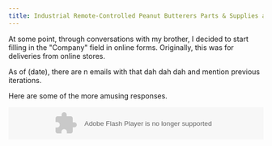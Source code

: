 ```yaml
---
title: Industrial Remote-Controlled Peanut Butterers Parts & Supplies and Bagels Company
---
```


At some point, through conversations with my brother, I decided to start filling in the "Company" field in online forms.
Originally, this was for deliveries from online stores.

As of (date), there are n emails with that dah dah dah and mention previous iterations.

Here are some of the more amusing responses.

<object type="application/x-shockwave-flash" data="https://clients4.google.com/voice/embed/embedPlayer" width="100%" height="64"><param name="movie" value="https://clients4.google.com/voice/embed/embedPlayer" /><param name="wmode" value="transparent" /><param name="FlashVars" value="u=10856095668010676212&k=AHwOX_BPSnllmRdLG6KuOQSSX0iG9hra7Mwfgzya3aX7BmMDD8R5DtqvCSqB1U21aIsPrysBAc7L3eqSRy4Fr0iWbI44V_FO23-x25Drq8W48X4k6eJDharZYJORlnmo1PZlK2OE5Ct3CRhkZ7q-mHRzBRW-2-kvwy1htss--3Fkfs20nj1s0Pg&baseurl=https://clients4.google.com/voice&autoPlay=false" /></object>
